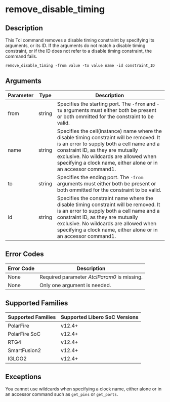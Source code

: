 # remove_disable_timing

## Description

This Tcl command removes a disable timing constraint by specifying its arguments, or its ID. If the arguments do not match a disable timing constraint, or if the ID does not refer to a disable timing constraint, the command fails.

```
remove_disable_timing -from value -to value name -id constraint_ID
```

## Arguments

|Parameter|Type|Description|
|---------|----|-----------|
|from|string|Specifies the starting port. The `-from` and `-to` arguments must either both be present or both ommitted for the constraint to be valid.|
|name|string|Specifies the cell(instance) name where the disable timing constraint will be removed. It is an error to supply both a cell name and a constraint ID, as they are mutually exclusive. No wildcards are allowed when specifying a clock name, either alone or in an accessor command1.|
|to|string|Specifies the ending port. The `-from` arguments must either both be present or both ommitted for the constraint to be valid.|
|id|string|Specifies the constraint name where the disable timing constraint will be removed. It is an error to supply both a cell name and a constraint ID, as they are mutually exclusive. No wildcards are allowed when specifying a clock name, either alone or in an accessor command1.|

## Error Codes

|Error Code|Description|
|----------|-----------|
|None|Required parameter _AtclParam0_ is missing.|
|None|Only one argument is needed.|

## Supported Families

|Supported Families|Supported Libero SoC Versions|
|------------------|-----------------------------|
|PolarFire|v12.4+|
|PolarFire SoC|v12.4+|
|RTG4|v12.4+|
|SmartFusion2|v12.4+|
|IGLOO2|v12.4+|

## Exceptions

You cannot use wildcards when specifying a clock name, either alone or in an accessor command such as `get_pins` or `get_ports`.
